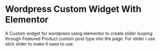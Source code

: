 # Wordpress Custom Widget With Elementor
A Custom widget for wordpress using elementor to create slider looping through Featured Product custom post type into the page.
For slider I use slick slider to make it ease to use.
